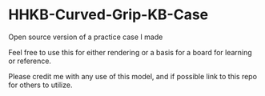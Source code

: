 # HHKB-Curved-Grip-KB-Case
Open source version of a practice case I made 

Feel free to use this for either rendering or a basis for a board for learning or reference. 

Please credit me with any use of this model, and if possible link to this repo for others to utilize. 
